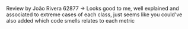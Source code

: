 Review by João Rivera 62877 -> Looks good to me, well explained and associated to extreme cases of each class, just seems like you could've also added which code smells relates to each metric

